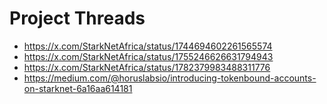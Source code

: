# Project Threads

- https://x.com/StarkNetAfrica/status/1744694602261565574
- https://x.com/StarkNetAfrica/status/1755246626631794943
- https://x.com/StarkNetAfrica/status/1782379983488311776
- https://medium.com/@horuslabsio/introducing-tokenbound-accounts-on-starknet-6a16aa614181

